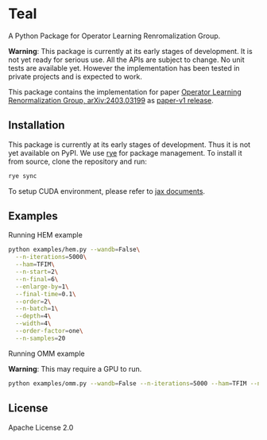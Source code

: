 # Teal

A Python Package for Operator Learning Renromalization Group.

**Warning**: This package is currently at its early stages of development. It is not yet ready for serious use. All the APIs are subject to change. No unit tests are available yet. However the implementation has been tested in private projects and is expected to work.

This package contains the implementation for paper [Operator Learning Renormalization Group, arXiv:2403.03199](https://arxiv.org/abs/2403.03199) as [paper-v1 release](https://github.com/Roger-luo/teal/releases/tag/paper-v1).

## Installation

This package is currently at its early stages of development. Thus it is not yet available on PyPI. We use [rye](https://rye-up.com/) for package management. To install it from source, clone the repository and run:

```sh
rye sync
```

To setup CUDA environment, please refer to [jax documents](https://jax.readthedocs.io/en/latest/).

## Examples

Running HEM example

```sh
python examples/hem.py --wandb=False\
  --n-iterations=5000\
  --ham=TFIM\
  --n-start=2\
  --n-final=6\
  --enlarge-by=1\
  --final-time=0.1\
  --order=2\
  --n-batch=1\
  --depth=4\
  --width=4\
  --order-factor=one\
  --n-samples=20
```

Running OMM example

**Warning**: This may require a GPU to run.

```sh
python examples/omm.py --wandb=False --n-iterations=5000 --ham=TFIM --n-start=4 --n-final=10 --enlarge-by=1 --final-time=0.1 --order=2 --n-batch=5 --depth=8 --order-factor=one --n-samples=20
```

## License

Apache License 2.0
